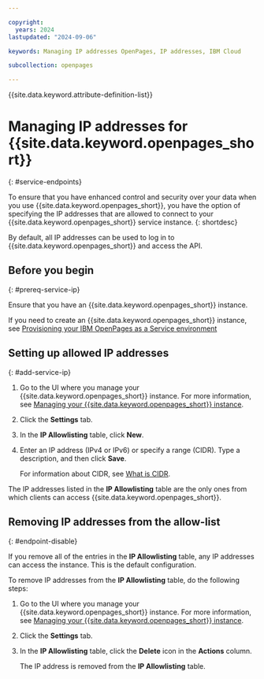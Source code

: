 ```yaml
---

copyright:
  years: 2024
lastupdated: "2024-09-06"

keywords: Managing IP addresses OpenPages, IP addresses, IBM Cloud

subcollection: openpages

---
```


{{site.data.keyword.attribute-definition-list}}



# Managing IP addresses for {{site.data.keyword.openpages_short}}
{: #service-endpoints}

To ensure that you have enhanced control and security over your data when you use {{site.data.keyword.openpages_short}}, you have the option of specifying the IP addresses that are allowed to connect to your {{site.data.keyword.openpages_short}} service instance.
{: shortdesc}

By default, all IP addresses can be used to log in to {{site.data.keyword.openpages_short}} and access the API.



## Before you begin
{: #prereq-service-ip}

Ensure that you have an {{site.data.keyword.openpages_short}} instance.

If you need to create an {{site.data.keyword.openpages_short}} instance, see [Provisioning your IBM OpenPages as a Service environment](/docs/openpages?topic=openpages-provisioning_environment&interface=api)


## Setting up allowed IP addresses
{: #add-service-ip}

1. Go to the UI where you manage your {{site.data.keyword.openpages_short}} instance. For more information, see [Managing your {{site.data.keyword.openpages_short}} instance](/docs/openpages?topic=openpages-manage_op_instance).
2. Click the **Settings** tab.
3. In the **IP Allowlisting** table, click **New**.
4. Enter an IP address (IPv4 or IPv6) or specify a range (CIDR). Type a description, and then click **Save**.

   For information about CIDR, see [What is CIDR]( https://aws.amazon.com/what-is/cidr/).

The IP addresses listed in the **IP Allowlisting** table are the only ones from which clients can access {{site.data.keyword.openpages_short}}.

## Removing IP addresses from the allow-list
{: #endpoint-disable}

If you remove all of the entries in the **IP Allowlisting** table, any IP addresses can access the instance. This is the default configuration.

To remove IP addresses from the **IP Allowlisting** table, do the following steps:

1. Go to the UI where you manage your {{site.data.keyword.openpages_short}} instance. For more information, see [Managing your {{site.data.keyword.openpages_short}} instance](/docs/openpages?topic=openpages-manage_op_instance).
2. Click the **Settings** tab.
3. In the **IP Allowlisting** table, click the **Delete** icon in the **Actions** column.

    The IP address is removed from the **IP Allowlisting** table.
